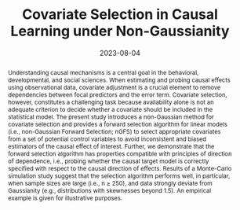 ---
title: "Covariate Selection in Causal Learning under Non-Gaussianity"
authors:
- B Zhang
- W Wiedermann
date: "2023-08-04"
doi: "https://doi.org/10.3758/s13428-023-02217-y"

publication_types: ["journal-article"]

publication: "*Behavior Research Methods, 56*(4), 4019-4037*"
abstract: Understanding causal mechanisms is a central goal in the behavioral, developmental, and social sciences. When estimating and probing causal effects using observational data, covariate adjustment is a crucial element to remove dependencies between focal predictors and the error term. Covariate selection, however, constitutes a challenging task because availability alone is not an adequate criterion to decide whether a covariate should be included in the statistical model. The present study introduces a non-Gaussian method for covariate selection and provides a forward selection algorithm for linear models (i.e., non-Gaussian Forward Selection; nGFS) to select appropriate covariates from a set of potential control variables to avoid inconsistent and biased estimators of the causal effect of interest. Further, we demonstrate that the forward selection algorithm has properties compatible with principles of direction of dependence, i.e., probing whether the causal target model is correctly specified with respect to the causal direction of effects. Results of a Monte-Carlo simulation study suggest that the selection algorithm performs well, in particular, when sample sizes are large (i.e., n ≥ 250), and data strongly deviate from Gaussianity (e.g., distributions with skewnesses beyond 1.5). An empirical example is given for illustrative purposes. 

featured: true

---